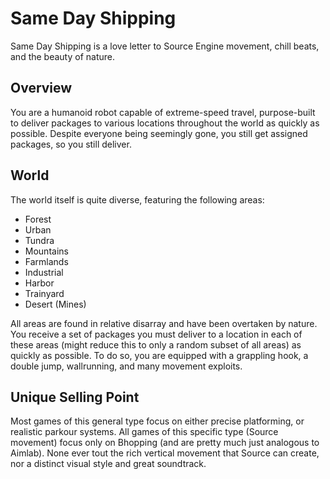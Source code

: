 # Same Day Shipping

Same Day Shipping is a love letter to Source Engine movement, chill beats, and the beauty of nature.

## Overview

You are a humanoid robot capable of extreme-speed travel, purpose-built to deliver packages to various locations throughout the world as quickly as possible.
Despite everyone being seemingly gone, you still get assigned packages, so you still deliver.

## World

The world itself is quite diverse, featuring the following areas:

- Forest
- Urban
- Tundra
- Mountains
- Farmlands
- Industrial
- Harbor
- Trainyard
- Desert (Mines)

All areas are found in relative disarray and have been overtaken by nature. You receive a set of packages you must deliver to a location in each of these areas (might reduce this to only a random subset of all areas) as quickly as possible. To do so, you are equipped with a grappling hook, a double jump, wallrunning, and many movement exploits.

## Unique Selling Point

Most games of this general type focus on either precise platforming, or realistic parkour systems. All games of this specific type (Source movement) focus only on Bhopping (and are pretty much just analogous to Aimlab). None ever tout the rich vertical movement that Source can create, nor a distinct visual style and great soundtrack.